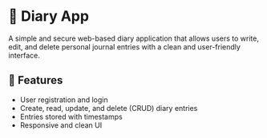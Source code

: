 # 📝 Diary App

A simple and secure web-based diary application that allows users to write, edit, and delete personal journal entries with a clean and user-friendly interface.

## 🚀 Features
- User registration and login
- Create, read, update, and delete (CRUD) diary entries
- Entries stored with timestamps
- Responsive and clean UI


